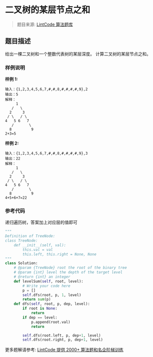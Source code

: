 # 二叉树的某层节点之和
 > 题目来源: [LintCode 算法题库](https://www.lintcode.com/problem/binary-tree-level-sum/?utm_source=sc-github-wzz)
 ## 题目描述
 给出一棵二叉树和一个整数代表树的某层深度。
计算二叉树的某层节点之和。
 ### 样例说明
 **样例 1:**
```
输入：{1,2,3,4,5,6,7,#,#,8,#,#,#,#,9},2
输出：5 
解释：
     1
   /   \
  2     3
 / \   / \
4   5 6   7
   /       \
  8         9
2+3=5
```
**样例 2:**
```
输入：{1,2,3,4,5,6,7,#,#,8,#,#,#,#,9},3
输出：22
解释：
     1
   /   \
  2     3
 / \   / \
4   5 6   7
   /       \
  8         9
4+5+6+7=22
```
 ### 参考代码
 递归遍历树，答案加上对应层的值即可
```python
"""
Definition of TreeNode:
class TreeNode:
    def __init__(self, val):
        this.val = val
        this.left, this.right = None, None
"""
class Solution:
    # @param {TreeNode} root the root of the binary tree
    # @param {int} level the depth of the target level
    # @return {int} an integer
    def levelSum(self, root, level):
        # Write your code here
        p = []
        self.dfs(root, p, 1, level)
        return sum(p)
    def dfs(self, root, p, dep, level):
        if root is None:
            return
        if dep == level:
            p.append(root.val)
            return

        self.dfs(root.left, p, dep+1, level)
        self.dfs(root.right, p, dep+1, level)
```
 更多题解请参考: [LintCode 提供 2000+ 算法题和名企阶梯训练](https://www.lintcode.com/problem/?utm_source=sc-github-wzz)